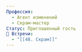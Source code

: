 ```yaml
---
Профессия:
  - Агент изменений
  - Скрам-мастер
Статус: Приглашенный гость
👘 Встречи:
  - "[[48. Скрам]]"
---
```

